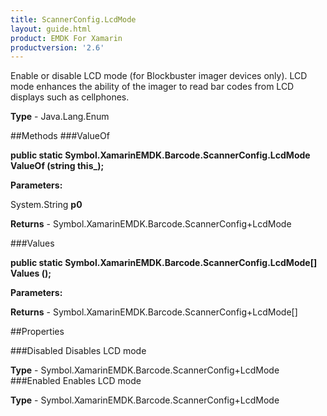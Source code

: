 ```yaml
---
title: ScannerConfig.LcdMode
layout: guide.html
product: EMDK For Xamarin 
productversion: '2.6' 
---
```

Enable or disable LCD mode (for Blockbuster imager devices only). LCD mode enhances the ability of the imager to read bar codes from LCD displays such as cellphones.

**Type** - Java.Lang.Enum

##Methods
###ValueOf

**public static Symbol.XamarinEMDK.Barcode.ScannerConfig.LcdMode ValueOf (string this_);**


        

**Parameters:**

System.String **p0** 

**Returns** - Symbol.XamarinEMDK.Barcode.ScannerConfig+LcdMode

###Values

**public static Symbol.XamarinEMDK.Barcode.ScannerConfig.LcdMode[] Values ();**


        

**Parameters:**

**Returns** - Symbol.XamarinEMDK.Barcode.ScannerConfig+LcdMode[]

##Properties

###Disabled
Disables LCD mode

**Type** - Symbol.XamarinEMDK.Barcode.ScannerConfig+LcdMode
###Enabled
Enables LCD mode

**Type** - Symbol.XamarinEMDK.Barcode.ScannerConfig+LcdMode
